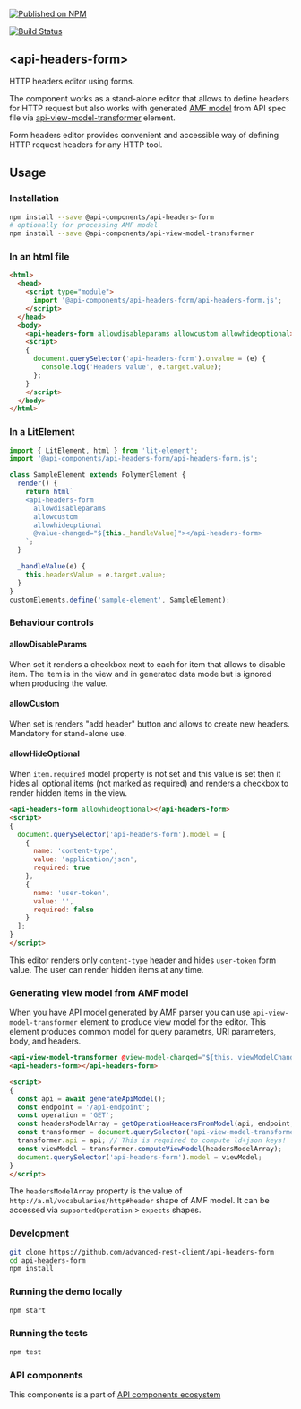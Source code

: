[![Published on NPM](https://img.shields.io/npm/v/@api-components/api-headers-form.svg)](https://www.npmjs.com/package/@api-components/api-headers-form)

[![Build Status](https://travis-ci.org/advanced-rest-client/api-headers-form.svg?branch=stage)](https://travis-ci.org/advanced-rest-client/api-headers-form)

## &lt;api-headers-form&gt;

HTTP headers editor using forms.

The component works as a stand-alone editor that allows to define headers for HTTP request but also works with generated [AMF model](https://a.ml/) from API spec file via [api-view-model-transformer](https://github.com/advanced-rest-client/api-view-model-transformer) element.

Form headers editor provides convenient and accessible way of defining HTTP request headers for any HTTP tool.

## Usage

### Installation

```sh
npm install --save @api-components/api-headers-form
# optionally for processing AMF model
npm install --save @api-components/api-view-model-transformer
```


### In an html file

```html
<html>
  <head>
    <script type="module">
      import '@api-components/api-headers-form/api-headers-form.js';
    </script>
  </head>
  <body>
    <api-headers-form allowdisableparams allowcustom allowhideoptional></api-headers-form>
    <script>
    {
      document.querySelector('api-headers-form').onvalue = (e) {
        console.log('Headers value', e.target.value);
      };
    }
    </script>
  </body>
</html>
```

### In a LitElement

```js
import { LitElement, html } from 'lit-element';
import '@api-components/api-headers-form/api-headers-form.js';

class SampleElement extends PolymerElement {
  render() {
    return html`
    <api-headers-form
      allowdisableparams
      allowcustom
      allowhideoptional
      @value-changed="${this._handleValue}"></api-headers-form>
    `;
  }

  _handleValue(e) {
    this.headersValue = e.target.value;
  }
}
customElements.define('sample-element', SampleElement);
```

### Behaviour controls

#### allowDisableParams

When set it renders a checkbox next to each for item that allows to disable item.
The item is in the view and in generated data mode but is ignored when producing the value.

#### allowCustom

When set is renders "add header" button and allows to create new headers.
Mandatory for stand-alone use.

#### allowHideOptional

When `item.required` model property is not set and this value is set then it hides all optional items (not marked as required)
and renders a checkbox to render hidden items in the view.

```html
<api-headers-form allowhideoptional></api-headers-form>
<script>
{
  document.querySelector('api-headers-form').model = [
    {
      name: 'content-type',
      value: 'application/json',
      required: true
    },
    {
      name: 'user-token',
      value: '',
      required: false
    }
  ];
}
</script>
```
This editor renders only `content-type` header and hides `user-token` form value.
The user can render hidden items at any time.

### Generating view model from AMF model

When you have API model generated by AMF parser you can use `api-view-model-transformer` element to produce view model for the editor.
This element produces common model for query parametrs, URI parameters, body, and headers.

```html
<api-view-model-transformer @view-model-changed="${this._viewModelChanged}"></api-view-model-transformer>
<api-headers-form></api-headers-form>

<script>
{
  const api = await generateApiModel();
  const endpoint = '/api-endpoint';
  const operation = 'GET';
  const headersModelArray = getOperationHeadersFromModel(api, endpoint, operation); // some abstract method
  const transformer = document.querySelector('api-view-model-transformer');
  transformer.api = api; // This is required to compute ld+json keys!
  const viewModel = transformer.computeViewModel(headersModelArray);
  document.querySelector('api-headers-form').model = viewModel;
}
</script>
```

The `headersModelArray` property is the value of `http://a.ml/vocabularies/http#header` shape of AMF model.
It can be accessed via `supportedOperation` > `expects` shapes.

### Development

```sh
git clone https://github.com/advanced-rest-client/api-headers-form
cd api-headers-form
npm install
```

### Running the demo locally

```sh
npm start
```

### Running the tests
```sh
npm test
```

### API components

This components is a part of [API components ecosystem](https://elements.advancedrestclient.com/)
